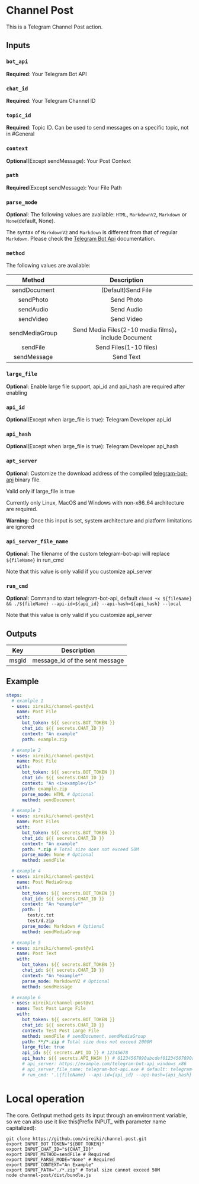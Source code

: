 # Channel Post
This is a Telegram Channel Post action.

## Inputs
### `bot_api`
**Required**: Your Telegram Bot API

### `chat_id`
**Required**: Your Telegram Channel ID

### `topic_id`
**Required**: Topic ID. Can be used to send messages on a specific topic, not in #General

### `context`
**Optional**(Except sendMessage): Your Post Context

### `path`
**Required**(Except sendMessage): Your File Path

### `parse_mode`
**Optional**: The following values are available: `HTML`, `MarkdownV2`, `Markdown` or `None`(default, None). 

The syntax of `MarkdownV2` and `Markdown` is different from that of regular `Markdown`. Please check the [Telegram Bot Api](https://core.telegram.org/bots/api#markdownv2-style) documentation.

### `method`
The following values are available:

| Method | Description |
| :----: | :----: |
| sendDocument | (Default)Send File |
| sendPhoto | Send Photo |
| sendAudio | Send Audio |
| sendVideo | Send Video |
| sendMediaGroup | Send Media Files(2-10 media films)，include Document |
| sendFile | Send Files(1-10 files) |
| sendMessage | Send Text |

### `large_file`
**Optional**: Enable large file support, api_id and api_hash are required after enabling

### `api_id`
**Optional**(Except when large_file is true): Telegram Developer api_id

### `api_hash`
**Optional**(Except when large_file is true): Telegram Developer api_hash

### `apt_server`
**Optional**: Customize the download address of the compiled [telegram-bot-api](https://github.com/tdlib/telegram-bot-api) binary file.

Valid only if large_file is true

Currently only Linux, MacOS and Windows with non-x86_64 architecture are required.

**Warning**: Once this input is set, system architecture and platform limitations are ignored

### `api_server_file_name`
**Optional**: The filename of the custom telegram-bot-api will replace `${fileName}` in run_cmd

Note that this value is only valid if you customize api_server

### `run_cmd`
**Optional**: Command to start telegram-bot-api, default `chmod +x ${fileName} && ./${fileName} --api-id=${api_id} --api-hash=${api_hash} --local`

Note that this value is only valid if you customize api_server

## Outputs
| Key | Description |
| :----: | :----: |
| msgId | message_id of the sent message |

## Example
```yml
steps:
  # examlple 1
  - uses: xireiki/channel-post@v1
    name: Post File
    with:
      bot_token: ${{ secrets.BOT_TOKEN }}
      chat_id: ${{ secrets.CHAT_ID }}
      context: "An example"
      path: example.zip

  # example 2
  - uses: xireiki/channel-post@v1
    name: Post File
    with:
      bot_token: ${{ secrets.BOT_TOKEN }}
      chat_id: ${{ secrets.CHAT_ID }}
      context: "An <i>example</i>"
      path: example.zip
      parse_mode: HTML # Optional
      method: sendDocument

  # example 3
  - uses: xireiki/channel-post@v1
    name: Post Files
    with:
      bot_token: ${{ secrets.BOT_TOKEN }}
      chat_id: ${{ secrets.CHAT_ID }}
      context: "An example"
      path: *.zip # Total size does not exceed 50M
      parse_mode: None # Optional
      method: sendFile

  # example 4
  - uses: xireiki/channel-post@v1
    name: Post MediaGroup
    with:
      bot_token: ${{ secrets.BOT_TOKEN }}
      chat_id: ${{ secrets.CHAT_ID }}
      context: "An *example*"
      path: |
        test/c.txt
        test/d.zip
      parse_mode: Markdown # Optional
      method: sendMediaGroup

  # example 5
  - uses: xireiki/channel-post@v1
    name: Post Text
    with:
      bot_token: ${{ secrets.BOT_TOKEN }}
      chat_id: ${{ secrets.CHAT_ID }}
      context: "An *example*"
      parse_mode: MarkdownV2 # Optional
      method: sendMessage

  # example 6
  - uses: xireiki/channel-post@v1
    name: Test Post Large File
    with:
      bot_token: ${{ secrets.BOT_TOKEN }}
      chat_id: ${{ secrets.CHAT_ID }}
      context: Test Post Large File
      method: sendFile # sendDocument、sendMediaGroup
      path: **/*.zip # Total size does not exceed 2000M
      large_file: true
      api_id: ${{ secrets.API_ID }} # 12345678
      api_hash: ${{ secrets.API_HASH }} # 01234567890abcdef01234567890abcdef
      # api_server: https://example.com/telegram-bot-api_windows_x86
      # api_server_file_name: telegram-bot-api.exe # default: telegram-bot-api
      # run_cmd: '.\{fileName} --api-id={api_id} --api-hash={api_hash}'
```

# Local operation
The core. GetInput method gets its input through an environment variable, so we can also use it like this(Prefix INPUT_ with parameter name capitalized):
```shell
git clone https://github.com/xireiki/channel-post.git
export INPUT_BOT_TOKEN="${BOT_TOKEN}"
export INPUT_CHAT_ID="${CHAT_ID}"
export INPUT_METHOD=sendFile # Required
export INPUT_PARSE_MODE="None" # Required
export INPUT_CONTEXT="An Example"
export INPUT_PATH="./*.zip" # Total size cannot exceed 50M
node channel-post/dist/bundle.js
```
